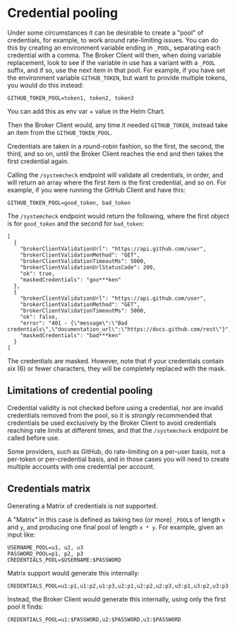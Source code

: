 # Credential pooling

Under some circumstances it can be desirable to create a "pool" of credentials, for example, to work around rate-limiting issues. You can do this by creating an environment variable ending in `_POOL`, separating each credential with a comma. The Broker Client will then, when doing variable replacement, look to see if the variable in use has a variant with a `_POOL` suffix, and if so, use the next item in that pool. For example, if you have set the environment variable `GITHUB_TOKEN`, but want to provide multiple tokens, you would do this instead:

```
GITHUB_TOKEN_POOL=token1, token2, token3
```

You can add this as env var + value in the Helm Chart.

Then the Broker Client would, any time it needed `GITHUB_TOKEN`, instead take an item from the `GITHUB_TOKEN_POOL`.

Credentials are taken in a round-robin fashion, so the first, the second, the third, and so on, until the Broker Client reaches the end and then takes the first credential again.

Calling the `/systemcheck` endpoint will validate all credentials, in order, and will return an array where the first item is the first credential, and so on. For example, if you were running the GitHub Client and have this:

```
GITHUB_TOKEN_POOL=good_token, bad_token
```

The `/systemcheck` endpoint would return the following, where the first object is for `good_token` and the second for `bad_token`:

```
[
  {
    "brokerClientValidationUrl": "https://api.github.com/user",
    "brokerClientValidationMethod": "GET",
    "brokerClientValidationTimeoutMs": 5000,
    "brokerClientValidationUrlStatusCode": 200,
    "ok": true,
    "maskedCredentials": "goo***ken"
  },
  {
    "brokerClientValidationUrl": "https://api.github.com/user",
    "brokerClientValidationMethod": "GET",
    "brokerClientValidationTimeoutMs": 5000,
    "ok": false,
    "error": "401 - {\"message\":\"Bad credentials\",\"documentation_url\":\"https://docs.github.com/rest\"}",
    "maskedCredentials": "bad***ken"
  }
]
```

The credentials are masked. However, note that if your credentials contain six (6) or fewer characters, they will be completely replaced with the mask.

## **Limitations of credential pooling**

Credential validity is not checked before using a credential, nor are invalid credentials removed from the pool, so it is _strongly_ recommended that credentials be used exclusively by the Broker Client to avoid credentials reaching rate limits at different times, and that the `/systemcheck` endpoint be called before use.

Some providers, such as GitHub, do rate-limiting on a per-user basis, not a per-token or per-credential basis, and in those cases you will need to create multiple accounts with one credential per account.

## **Credentials matrix**

Generating a Matrix of credentials is not supported.

A "Matrix" in this case is defined as taking two (or more) `_POOL`s of length `x` and `y`, and producing one final pool of length `x * y`. For example, given an input like:

```
USERNAME_POOL=u1, u2, u3
PASSWORD_POOL=p1, p2, p3
CREDENTIALS_POOL=$USERNAME:$PASSWORD
```

Matrix support would generate this internally:

```
CREDENTIALS_POOL=u1:p1,u1:p2,u1:p3,u2:p1,u2:p2,u2:p3,u3:p1,u3:p2,u3:p3
```

Instead, the Broker Client would generate this internally, using only the first pool it finds:

```
CREDENTIALS_POOL=u1:$PASSWORD,u2:$PASSWORD,u3:$PASSWORD
```
